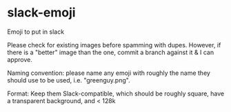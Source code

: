 # slack-emoji
Emoji to put in slack

Please check for existing images before spamming with dupes. However, if there is a "better" image than the one, commit a branch against it & I can approve.

Naming convention: please name any emoji with roughly the name they should use to be used, i.e. "greenguy.png".

Format: Keep them Slack-compatible, which should be roughly square, have a transparent background, and < 128k


